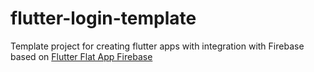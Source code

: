 # flutter-login-template
Template project for creating flutter apps with integration with Firebase based on [Flutter Flat App Firebase](https://github.com/GeekyAnts/FlatApp-Firebase-Flutter)
